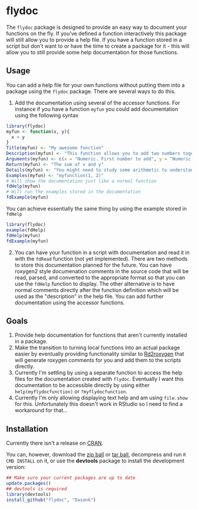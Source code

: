 flydoc
==========

The `flydoc` package is designed to provide an easy way to document your functions on the fly.  If you've defined a function interactively this package will still allow you to provide a help file.  If you have a function stored in a script but don't want to or have the time to create a package for it - this will allow you to still provide some help documentation for those functions.

## Usage

You can add a help file for your own functions without putting them into a package using the `flydoc` package.  There are several ways to do this.

  1. Add the documentation using several of the accessor functions. For instance if you have a function `myfun` you could add documentation using the following syntax    
```r
library(flydoc)
myfun <- function(x, y){
  x + y
}
Title(myfun) <- "My awesome function"
Description(myfun) <- "This function allows you to add two numbers together"
Arguments(myfun) <- c(x = "Numeric. First number to add", y = "Numeric. Second number to add")
Return(myfun) <- "The sum of x and y"
Details(myfun) <- "You might need to study some arithmetic to understand this function"
Examples(myfun) <- "myfunction(1, 2)"
# Will show the documentation just like a normal function
fdHelp(myfun)
# Will run the examples stored in the documentation
fdExample(myfun)
```
You can achieve essentially the same thing by using the example stored in `fdHelp`
```r
library(flydoc)
example(fdHelp)
fdHelp(myfun)
fdExample(myfun)
```

  2. You can have your function in a script with documentation and read it in with the `fdRead` function (not yet implemented).  There are two methods to store this documentation planned for the future.  You can have roxygen2 style documenation comments in the source code that will be read, parsed, and converted to the appropriate format so that you can use the `fdHelp` function to display.  The other alternative is to have normal comments directly after the function definition which will be used as the "description" in the help file.  You can add further documentation using the accessor functions.

## Goals

  1. Provide help documentation for functions that aren't currently installed in a package.
  2. Make the transition to turning local functions into an actual package easier by eventually providing functionality similar to [Rd2roxygen](http://cran.r-project.org/web/packages/Rd2roxygen/index.html) that will generate roxygen comments for you and add them to the scripts directly.
  3. Currently I'm settling by using a separate function to access the help files for the documentation created with `flydoc`.  Eventually I want this documentation to be accessible directly by using either `help(myflydocfunction)` or `?myflydocfunction`.
  4.  Currently I'm only allowing displaying text help and am using `file.show` for this.  Unfortunately this doesn't work in RStudio so I need to find a workaround for that...
    
## Installation

Currently there isn't a release on [CRAN](http://cran.r-project.org/).

You can, however, download the [zip ball](https://github.com/Dasonk/flydoc/zipball/master) or [tar ball](https://github.com/Dasonk/flydoc/tarball/master), decompress and run `R CMD INSTALL` on it, or use the **devtools** package to install the development version:

```r
## Make sure your current packages are up to date
update.packages()
## devtools is required
library(devtools)
install_github("flydoc", "Dasonk")
```